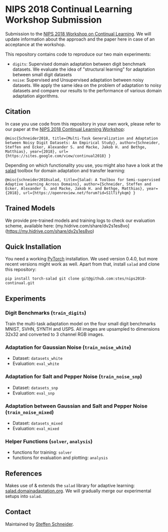 # NIPS 2018 Continual Learning Workshop Submission

Submission to the [NIPS 2018 Workshop on Continual Learning](https://sites.google.com/view/continual2018).
We will update information about the approach and the paper here in case of an acceptance at the workshop.

This repository contains code to reproduce our two main experiments:

- `digits`: Supervised domain adaptation between digit benchmark datasets. We evaluate the idea of "structural learning" for adaptation
  between small digit datasets
- `noise`: Supervised and Unsupervised adaptation between noisy datasets. We apply the same idea on the problem of adaptation to noisy
  datasets and compare our results to the performance of various domain adaptation algorithms. 
  
## Citation

In case you use code from this repository in your own work, please refer to our paper at the [NIPS 2018 Continual Learning Workshop](https://sites.google.com/view/continual2018):

``
@misc{Schneider2018,
   title={Multi-Task Generalization and Adaptation between Noisy Digit Datasets: An Empirical Study},
   author={Schneider, Steffen and Ecker, Alexander S. and Macke, Jakob H. and Bethge, Matthias},
   year={2018},
   url={https://sites.google.com/view/continual2018}
}
``

Depending on which functionality you use, you might also have a look at the [salad]() toolbox for domain adaptation and transfer learning:

``
@misc{schneider2018salad,
   title={Salad: A Toolbox for Semi-supervised Adaptive Learning Across Domains},
   author={Schneider, Steffen and Ecker, Alexander S. and Macke, Jakob H. and Bethge, Matthias},
   year={2018},
   url={https://openreview.net/forum?id=S1lTifykqm}
}
``

## Trained Models

We provide pre-trained models and training logs to check our evaluation scheme, available here:
(my.hidrive.com/share/dv2s1es8vo](https://my.hidrive.com/share/dv2s1es8vo)

## Quick Installation

You need a working [PyTorch](pytorch.org) installation.
We used version 0.4.0, but more recent versions might work as well.
Apart from that, install `salad` and clone this repository:

``
pip install torch-salad
git clone git@github.com:stes/nips2018-continual.git
``

## Experiments

### Digit Benchmarks (`train_digits`)

Train the multi-task adaptation model on the four small digit benchmarks MNIST, SVHN, SYNTH and USPS.
All images are upsampled to dimensions 32x32 and converted to 3 channel RGB images.

### Adaptation for Gaussian Noise (`train_noise_white`)

- Dataset:  `datasets_white`
- Evaluation: `eval_white`

### Adaptation for Salt and Pepper Noise (`train_noise_snp`)

- Dataset:  `datasets_snp`
- Evaluation: `eval_snp`

### Adaptation between Gaussian and Salt and Pepper Noise (`train_noise_mixed`)

- Dataset:  `datasets_mixed`
- Evaluation: `eval_mixed`

### Helper Functions (`solver`, `analysis`)

- functions for training: `solver`
- functions for evaluation and plotting: `analysis`

## References

Makes use of & extends the `salad` library for adaptive learning: [salad.domainadaptation.org](https://salad.domainadaptation.org).
We will gradually merge our experimental setups into `salad`.

## Contact

Maintained by [Steffen Schneider](http://stes.io).
